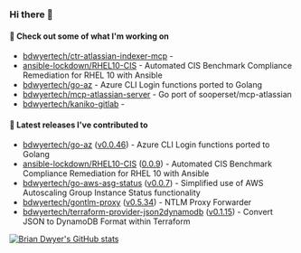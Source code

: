 ### Hi there 👋



#### 🔭 Check out some of what I'm working on

- [bdwyertech/ctr-atlassian-indexer-mcp](https://github.com/bdwyertech/ctr-atlassian-indexer-mcp) - 
- [ansible-lockdown/RHEL10-CIS](https://github.com/ansible-lockdown/RHEL10-CIS) - Automated CIS Benchmark Compliance Remediation for RHEL 10 with Ansible
- [bdwyertech/go-az](https://github.com/bdwyertech/go-az) - Azure CLI Login functions ported to Golang
- [bdwyertech/mcp-atlassian-server](https://github.com/bdwyertech/mcp-atlassian-server) - Go port of sooperset/mcp-atlassian
- [bdwyertech/kaniko-gitlab](https://github.com/bdwyertech/kaniko-gitlab) - 

####  🔭  Latest releases I've contributed to

- [bdwyertech/go-az](https://github.com/bdwyertech/go-az) ([v0.0.46](https://github.com/bdwyertech/go-az/releases/tag/v0.0.46)) - Azure CLI Login functions ported to Golang
- [ansible-lockdown/RHEL10-CIS](https://github.com/ansible-lockdown/RHEL10-CIS) ([0.0.9](https://github.com/ansible-lockdown/RHEL10-CIS/releases/tag/0.0.9)) - Automated CIS Benchmark Compliance Remediation for RHEL 10 with Ansible
- [bdwyertech/go-aws-asg-status](https://github.com/bdwyertech/go-aws-asg-status) ([v0.0.7](https://github.com/bdwyertech/go-aws-asg-status/releases/tag/v0.0.7)) - Simplified use of AWS Autoscaling Group Instance Status functionality
- [bdwyertech/gontlm-proxy](https://github.com/bdwyertech/gontlm-proxy) ([v0.5.34](https://github.com/bdwyertech/gontlm-proxy/releases/tag/v0.5.34)) - NTLM Proxy Forwarder
- [bdwyertech/terraform-provider-json2dynamodb](https://github.com/bdwyertech/terraform-provider-json2dynamodb) ([v0.1.15](https://github.com/bdwyertech/terraform-provider-json2dynamodb/releases/tag/v0.1.15)) - Convert JSON to DynamoDB Format within Terraform

[![Brian Dwyer's GitHub stats](https://github-readme-stats.vercel.app/api?username=bdwyertech&show_icons=true&theme=gruvbox)](https://bdwyertech.net)